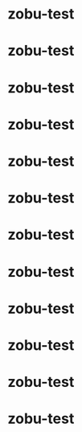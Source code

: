 # zobu-test
# zobu-test
# zobu-test
# zobu-test
# zobu-test
# zobu-test
# zobu-test
# zobu-test
# zobu-test
# zobu-test
# zobu-test
# zobu-test
